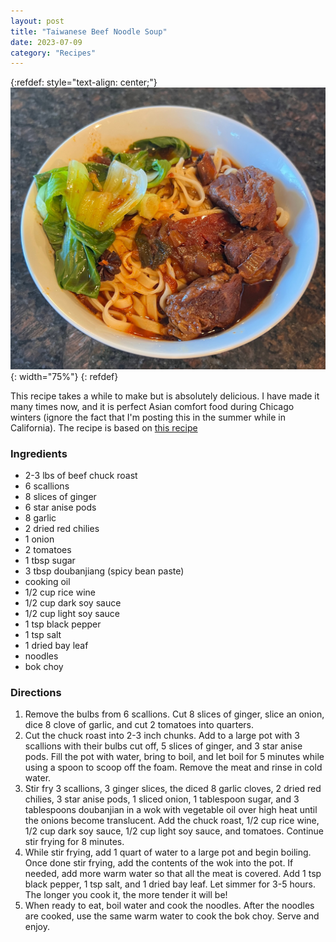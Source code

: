 ```yaml
---
layout: post
title: "Taiwanese Beef Noodle Soup"
date: 2023-07-09
category: "Recipes"
---
```


{:refdef: style="text-align: center;"}
![taiwanese beef noodle soup](/images/blog/taiwanese_beef_noodle_soup.jpeg){: width="75%"}
{: refdef}

This recipe takes a while to make but is absolutely delicious. I have made it many times now, and it is perfect Asian comfort food during Chicago winters (ignore the fact that I'm posting this in the summer while in California). The recipe is based on [this recipe](https://tasty.co/recipe/taiwanese-beef-noodle-soup)

### Ingredients

* 2-3 lbs of beef chuck roast
* 6 scallions
* 8 slices of ginger
* 6 star anise pods
* 8 garlic
* 2 dried red chilies
* 1 onion
* 2 tomatoes
* 1 tbsp sugar
* 3 tbsp doubanjiang (spicy bean paste)
* cooking oil
* 1/2 cup rice wine
* 1/2 cup dark soy sauce
* 1/2 cup light soy sauce
* 1 tsp black pepper
* 1 tsp salt
* 1 dried bay leaf
* noodles
* bok choy


### Directions

1. Remove the bulbs from 6 scallions. Cut 8 slices of ginger, slice an onion, dice 8 clove of garlic, and cut 2 tomatoes into quarters.
2. Cut the chuck roast into 2-3 inch chunks. Add to a large pot with 3 scallions with their bulbs cut off, 5 slices of ginger, and 3 star anise pods. Fill the pot with water, bring to boil, and let boil for 5 minutes while using a spoon to scoop off the foam. Remove the meat and rinse in cold water. 
3. Stir fry 3 scallions, 3 ginger slices, the diced 8 garlic cloves, 2 dried red chilies, 3 star anise pods, 1 sliced onion, 1 tablespoon sugar, and 3 tablespoons doubanjian in a wok with vegetable oil over high heat until the onions become translucent. Add the chuck roast, 1/2 cup rice wine, 1/2 cup dark soy sauce, 1/2 cup light soy sauce, and tomatoes. Continue stir frying for 8 minutes. 
4. While stir frying, add 1 quart of water to a large pot and begin boiling. Once done stir frying, add the contents of the wok into the pot. If needed, add more warm water so that all the meat is covered. Add 1 tsp black pepper, 1 tsp salt, and 1 dried bay leaf. Let simmer for 3-5 hours. The longer you cook it, the more tender it will be! 
5. When ready to eat, boil water and cook the noodles. After the noodles are cooked, use the same warm water to cook the bok choy. Serve and enjoy.